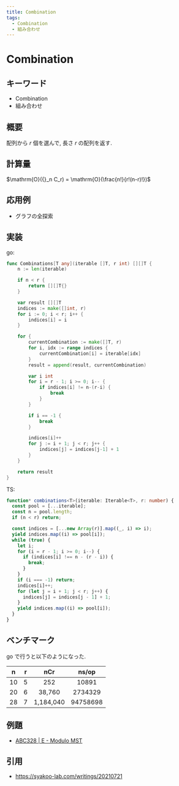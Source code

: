 ```yaml
---
title: Combination
tags:
  - Combination
  - 組み合わせ
---
```


# Combination

## キーワード

- Combination
- 組み合わせ

## 概要

配列から $r$ 個を選んで, 長さ $r$ の配列を返す.

## 計算量

$\mathrm{O}({}_n C_r) = \mathrm{O}(\frac{n!}{r!(n-r)!})$

## 応用例

- グラフの全探索

## 実装

go:

```go
func Combinations[T any](iterable []T, r int) [][]T {
	n := len(iterable)

	if n < r {
		return [][]T{}
	}

	var result [][]T
	indices := make([]int, r)
	for i := 0; i < r; i++ {
		indices[i] = i
	}

	for {
		currentCombination := make([]T, r)
		for i, idx := range indices {
			currentCombination[i] = iterable[idx]
		}
		result = append(result, currentCombination)

		var i int
		for i = r - 1; i >= 0; i-- {
			if indices[i] != n-(r-i) {
				break
			}
		}

		if i == -1 {
			break
		}

		indices[i]++
		for j := i + 1; j < r; j++ {
			indices[j] = indices[j-1] + 1
		}
	}

	return result
}
```

TS:

```ts
function* combinations<T>(iterable: Iterable<T>, r: number) {
  const pool = [...iterable];
  const n = pool.length;
  if (n < r) return;

  const indices = [...new Array(r)].map((_, i) => i);
  yield indices.map((i) => pool[i]);
  while (true) {
    let i;
    for (i = r - 1; i >= 0; i--) {
      if (indices[i] !== n - (r - i)) {
        break;
      }
    }
    if (i === -1) return;
    indices[i]++;
    for (let j = i + 1; j < r; j++) {
      indices[j] = indices[j - 1] + 1;
    }
    yield indices.map((i) => pool[i]);
  }
}
```

## ベンチマーク

go で行うと以下のようになった.

|  n  |  r  |    nCr    |  ns/op   |
| :-: | :-: | :-------: | :------: |
| 10  |  5  |    252    |  10891   |
| 20  |  6  |  38,760   | 2734329  |
| 28  |  7  | 1,184,040 | 94758698 |

## 例題

- [ABC328 | E - Modulo MST](https://atcoder.jp/contests/abc328/tasks/abc328_e)

## 引用

- https://syakoo-lab.com/writings/20210721
